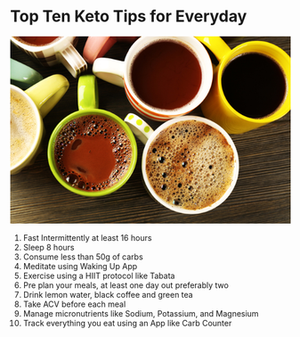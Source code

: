 # Top Ten Keto Tips for Everyday

![Keto](images/tips-one-meal-a-day-feature.jpg)

1. Fast Intermittently at least 16 hours
2. Sleep 8 hours
3. Consume less than 50g of carbs
4. Meditate using Waking Up App
5. Exercise using a HIIT protocol like Tabata
6. Pre plan your meals, at least one day out preferably two
7. Drink lemon water, black coffee and green tea
8. Take ACV before each meal 
9. Manage micronutrients like Sodium, Potassium, and Magnesium
10. Track everything you eat using an App like Carb Counter
